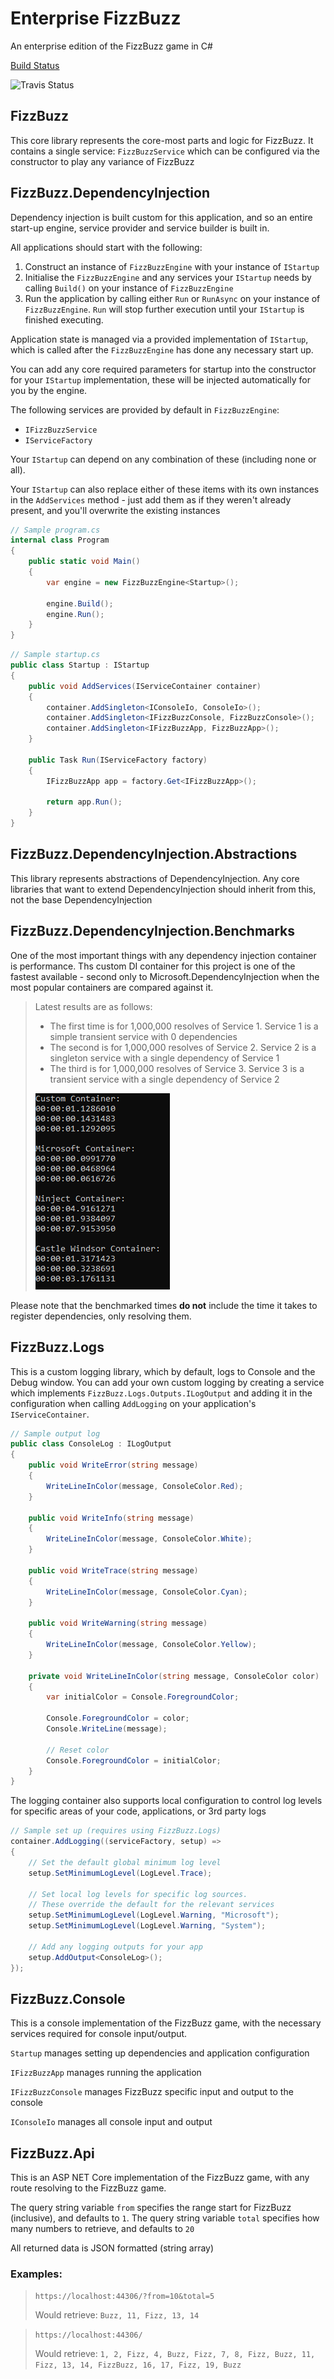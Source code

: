 # Enterprise FizzBuzz
An enterprise edition of the FizzBuzz game in C#

[Build Status](https://travis-ci.com/MarkSFrancis/EnterpriseFizzBuzz)

![Travis Status](https://travis-ci.com/MarkSFrancis/EnterpriseFizzBuzz.svg?branch=master)


## FizzBuzz

This core library represents the core-most parts and logic for FizzBuzz. It contains a single service: `FizzBuzzService` which can be configured via the constructor to play any variance of FizzBuzz

## FizzBuzz.DependencyInjection

Dependency injection is built custom for this application, and so an entire start-up engine, service provider and service builder is built in.

All applications should start with the following:
1. Construct an instance of `FizzBuzzEngine` with your instance of `IStartup`
1. Initialise the `FizzBuzzEngine` and any services your `IStartup` needs by calling `Build()` on your instance of `FizzBuzzEngine`
1. Run the application by calling either `Run` or `RunAsync` on your instance of `FizzBuzzEngine`. `Run` will stop further execution until your `IStartup` is finished executing.

Application state is managed via a provided implementation of `IStartup`, which is called after the `FizzBuzzEngine` has done any necessary start up.

You can add any core required parameters for startup into the constructor for your `IStartup` implementation, these will be injected automatically for you by the engine.

The following services are provided by default in `FizzBuzzEngine`:

* `IFizzBuzzService`
* `IServiceFactory`

Your `IStartup` can depend on any combination of these (including none or all).

Your `IStartup` can also replace either of these items with its own instances in the `AddServices` method - just add them as if they weren't already present, and you'll overwrite the existing instances

```cs
// Sample program.cs
internal class Program
{
    public static void Main()
    {
        var engine = new FizzBuzzEngine<Startup>();

        engine.Build();
        engine.Run();
    }
}
```

```cs
// Sample startup.cs
public class Startup : IStartup
{
    public void AddServices(IServiceContainer container)
    {
        container.AddSingleton<IConsoleIo, ConsoleIo>();
        container.AddSingleton<IFizzBuzzConsole, FizzBuzzConsole>();
        container.AddSingleton<IFizzBuzzApp, FizzBuzzApp>();
    }

    public Task Run(IServiceFactory factory)
    {
        IFizzBuzzApp app = factory.Get<IFizzBuzzApp>();

        return app.Run();
    }
}
```

## FizzBuzz.DependencyInjection.Abstractions

This library represents abstractions of DependencyInjection. Any core libraries that want to extend DependencyInjection should inherit from this, not the base DependencyInjection

## FizzBuzz.DependencyInjection.Benchmarks

One of the most important things with any dependency injection container is performance.
Ths custom DI container for this project is one of the fastest available - second only to Microsoft.DependencyInjection when the most popular containers are compared against it.

> Latest results are as follows:
> * The first time is for 1,000,000 resolves of Service 1. Service 1 is a simple transient service with 0 dependencies
> * The second is for 1,000,000 resolves of Service 2. Service 2 is a singleton service with a single dependency of Service 1
> * The third is for 1,000,000 resolves of Service 3. Service 3 is a transient service with a single dependency of Service 2
>
> ![Results](img/benchmarks.png)

Please note that the benchmarked times **do not** include the time it takes to register dependencies, only resolving them.

## FizzBuzz.Logs

This is a custom logging library, which by default, logs to Console and the Debug window. You can add your own custom logging by creating a service which implements `FizzBuzz.Logs.Outputs.ILogOutput` and adding it in the configuration when calling `AddLogging` on your application's `IServiceContainer`.

```cs
// Sample output log
public class ConsoleLog : ILogOutput
{
    public void WriteError(string message)
    {
        WriteLineInColor(message, ConsoleColor.Red);
    }

    public void WriteInfo(string message)
    {
        WriteLineInColor(message, ConsoleColor.White);
    }

    public void WriteTrace(string message)
    {
        WriteLineInColor(message, ConsoleColor.Cyan);
    }

    public void WriteWarning(string message)
    {
        WriteLineInColor(message, ConsoleColor.Yellow);
    }

    private void WriteLineInColor(string message, ConsoleColor color)
    {
        var initialColor = Console.ForegroundColor;

        Console.ForegroundColor = color;
        Console.WriteLine(message);

        // Reset color
        Console.ForegroundColor = initialColor;
    }
}
```

The logging container also supports local configuration to control log levels for specific areas of your code, applications, or 3rd party logs

```cs
// Sample set up (requires using FizzBuzz.Logs)
container.AddLogging((serviceFactory, setup) =>
{
    // Set the default global minimum log level
    setup.SetMinimumLogLevel(LogLevel.Trace);

    // Set local log levels for specific log sources.
    // These override the default for the relevant services
    setup.SetMinimumLogLevel(LogLevel.Warning, "Microsoft");
    setup.SetMinimumLogLevel(LogLevel.Warning, "System");

    // Add any logging outputs for your app
    setup.AddOutput<ConsoleLog>();
});
```

## FizzBuzz.Console

This is a console implementation of the FizzBuzz game, with the necessary services required for console input/output.

`Startup` manages setting up dependencies and application configuration

`IFizzBuzzApp` manages running the application

`IFizzBuzzConsole` manages FizzBuzz specific input and output to the console

`IConsoleIo` manages all console input and output

## FizzBuzz.Api

This is an ASP NET Core implementation of the FizzBuzz game, with any route resolving to the FizzBuzz game.

The query string variable `from` specifies the range start for FizzBuzz (inclusive), and defaults to `1`. The query string variable `total` specifies how many numbers to retrieve, and defaults to `20`

All returned data is JSON formatted (string array)

### Examples:

> `https://localhost:44306/?from=10&total=5`
>
> Would retrieve: `Buzz, 11, Fizz, 13, 14`

> `https://localhost:44306/`
>
> Would retrieve: `1, 2, Fizz, 4, Buzz, Fizz, 7, 8, Fizz, Buzz, 11, Fizz, 13, 14, FizzBuzz, 16, 17, Fizz, 19, Buzz`
